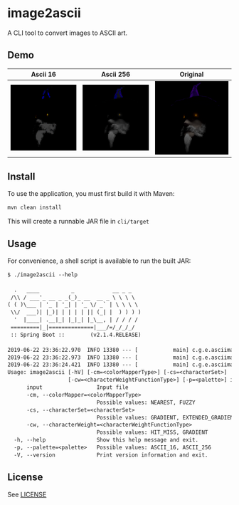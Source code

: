 # image2ascii #

A CLI tool to convert images to ASCII art.

## Demo ##

| Ascii 16                        | Ascii 256                         | Original                       |
|---------------------------------|-----------------------------------|--------------------------------|
| ![Ascii16](assets/wizard16.png) | ![Ascii256](assets/wizard256.png) | ![Original](assets/wizard.png) |

## Install ##

To use the application, you must first build it with Maven:

```sh
mvn clean install
```

This will create a runnable JAR file in `cli/target`

## Usage ##

For convenience, a shell script is available to run the built JAR:

```txt
$ ./image2ascii --help

  .   ____          _            __ _ _
 /\\ / ___'_ __ _ _(_)_ __  __ _ \ \ \ \
( ( )\___ | '_ | '_| | '_ \/ _` | \ \ \ \
 \\/  ___)| |_)| | | | | || (_| |  ) ) ) )
  '  |____| .__|_| |_|_| |_\__, | / / / /
 =========|_|==============|___/=/_/_/_/
 :: Spring Boot ::        (v2.1.4.RELEASE)

2019-06-22 23:36:22.970  INFO 13380 --- [           main] c.g.e.asciima.image2ascii.cli.App        : Starting App v1.0-SNAPSHOT on Hades with PID 13380 (E:\dev\java\asciima\image2ascii\cli\target\image2ascii-cli-1.0-SNAPSHOT.jar started by adminus in E:\dev\java\asciima\image2ascii)
2019-06-22 23:36:22.973  INFO 13380 --- [           main] c.g.e.asciima.image2ascii.cli.App        : No active profile set, falling back to default profiles: default
2019-06-22 23:36:24.421  INFO 13380 --- [           main] c.g.e.asciima.image2ascii.cli.App        : Started App in 1.891 seconds (JVM running for 2.952)
Usage: image2ascii [-hV] [-cm=<colorMapperType>] [-cs=<characterSet>]
                   [-cw=<characterWeightFunctionType>] [-p=<palette>] input
      input                 Input file
      -cm, --colorMapper=<colorMapperType>
                            Possible values: NEAREST, FUZZY
      -cs, --characterSet=<characterSet>
                            Possible values: GRADIENT, EXTENDED_GRADIENT
      -cw, --characterWeight=<characterWeightFunctionType>
                            Possible values: HIT_MISS, GRADIENT
  -h, --help                Show this help message and exit.
  -p, --palette=<palette>   Possible values: ASCII_16, ASCII_256
  -V, --version             Print version information and exit.

```

## License ##

See [LICENSE](LICENSE)
